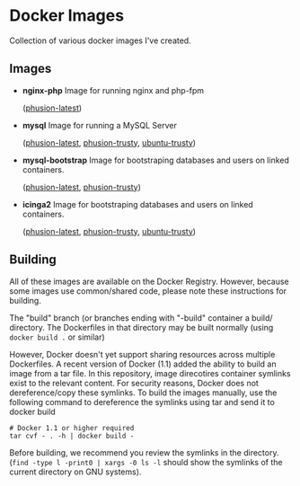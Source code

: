 Docker Images
====================

Collection of various docker images I've created.

Images
----------

 * **nginx-php** Image for running nginx and php-fpm

   ([phusion-latest](https://github.com/alreece45/docker-images/tree/master/phusion-latest/nginx-php))
   
 * **mysql** Image for running a MySQL Server

   ([phusion-latest](https://github.com/alreece45/docker-images/tree/master/phusion-latest/mysql), 
   [phusion-trusty](https://github.com/alreece45/docker-images/tree/master/phusion-trusty/mysql), 
   [ubuntu-trusty](https://github.com/alreece45/docker-images/tree/master/ubuntu-trusty/mysql))
   
 * **mysql-bootstrap** Image for bootstraping databases and users on linked containers.

   ([phusion-latest](https://github.com/alreece45/docker-images/tree/master/phusion-latest/mysql-bootstrap), 
   [phusion-trusty](https://github.com/alreece45/docker-images/tree/master/phusion-trusty/mysql-bootstrap))
   
 * **icinga2** Image for bootstraping databases and users on linked containers.

   ([phusion-latest](https://github.com/alreece45/docker-images/tree/master/phusion-latest/icinga2), 
   [phusion-trusty](https://github.com/alreece45/docker-images/tree/master/phusion-trusty/icinga2), 
   [ubuntu-trusty](https://github.com/alreece45/docker-images/tree/master/ubuntu-trusty-latest/icinga2))

Building
----------

All of these images are available on the Docker Registry. However, because some
images use common/shared code, please note these instructions for building.

The "build" branch (or branches ending with "-build" container a build/ directory.
The Dockerfiles in that directory may be built normally (using `docker build .` 
or similar)

However, Docker doesn't yet support sharing resources across multiple Dockerfiles.
A recent version of Docker (1.1) added the ability to build an image from a tar file. 
In this repository, image direcotires container symlinks exist to the relevant  content.
For security reasons, Docker does not dereference/copy these symlinks. To build the
images manually, use the following command to dereference the symlinks using tar 
and send it to docker build

    # Docker 1.1 or higher required
    tar cvf - . -h | docker build -

Before building, we recommend you review the symlinks in the directory.
(`find -type l -print0 | xargs -0 ls -l` should show the symlinks of the current directory
on GNU systems).
